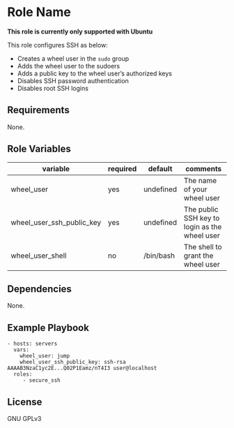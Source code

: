 Role Name
=========

**This role is currently only supported with Ubuntu**

This role configures SSH as below:
* Creates a wheel user in the `sudo` group
* Adds the wheel user to the sudoers
* Adds a public key to the wheel user’s authorized keys
* Disables SSH password authentication
* Disables root SSH logins

Requirements
------------

None.

Role Variables
--------------

| variable                  | required  | default   | comments                                      |
|---------------------------|-----------|-----------|-----------------------------------------------|
| wheel_user                | yes       | undefined | The name of your wheel user                   |
| wheel_user_ssh_public_key | yes       | undefined | The public SSH key to login as the wheel user |
| wheel_user_shell          | no        | /bin/bash | The shell to grant the wheel user             |

Dependencies
------------

None.

Example Playbook
----------------

    - hosts: servers
      vars:
        wheel_user: jump
        wheel_user_ssh_public_key: ssh-rsa AAAAB3NzaC1yc2E...Q02P1Eamz/nT4I3 user@localhost
      roles:
         - secure_ssh

License
-------

GNU GPLv3
